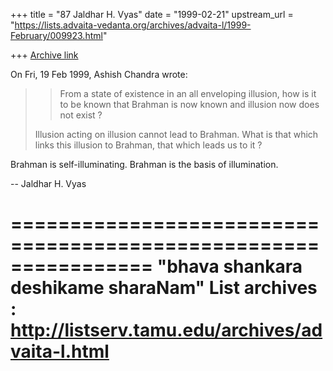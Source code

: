 +++
title = "87 Jaldhar H. Vyas"
date = "1999-02-21"
upstream_url = "https://lists.advaita-vedanta.org/archives/advaita-l/1999-February/009923.html"

+++
[Archive link](https://lists.advaita-vedanta.org/archives/advaita-l/1999-February/009923.html)

On Fri, 19 Feb 1999, Ashish Chandra wrote:

> >From a state of existence in an all enveloping illusion, how is it to be known that Brahman is now known and illusion now does not exist ?
>
> Illusion acting on illusion cannot lead to Brahman. What is that which links this illusion to Brahman, that which leads us to it ?
>
>

Brahman is self-illuminating.  Brahman is the basis of illumination.

--
Jaldhar H. Vyas <jaldhar at braincells.com>

================================================================
"bhava shankara deshikame sharaNam"
List archives : http://listserv.tamu.edu/archives/advaita-l.html
================================================================

